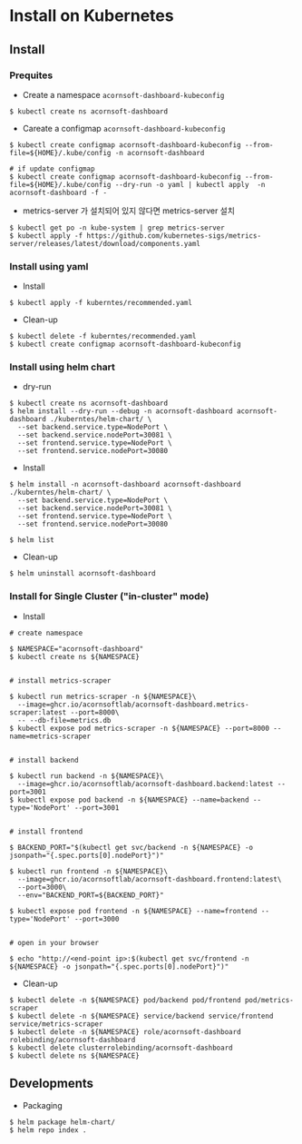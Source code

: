 # Install on Kubernetes

## Install

### Prequites

* Create a namespace `acornsoft-dashboard-kubeconfig`
```
$ kubectl create ns acornsoft-dashboard
```

* Careate a configmap `acornsoft-dashboard-kubeconfig`
```
$ kubectl create configmap acornsoft-dashboard-kubeconfig --from-file=${HOME}/.kube/config -n acornsoft-dashboard

# if update configmap
$ kubectl create configmap acornsoft-dashboard-kubeconfig --from-file=${HOME}/.kube/config --dry-run -o yaml | kubectl apply  -n acornsoft-dashboard -f -
```

* metrics-server 가 설치되어 있지 않다면 metrics-server 설치
```
$ kubectl get po -n kube-system | grep metrics-server
$ kubectl apply -f https://github.com/kubernetes-sigs/metrics-server/releases/latest/download/components.yaml
```


### Install using yaml

* Install
```
$ kubectl apply -f kuberntes/recommended.yaml
```

* Clean-up
```
$ kubectl delete -f kuberntes/recommended.yaml
$ kubectl create configmap acornsoft-dashboard-kubeconfig
```

### Install using helm chart

* dry-run
```
$ kubectl create ns acornsoft-dashboard
$ helm install --dry-run --debug -n acornsoft-dashboard acornsoft-dashboard ./kuberntes/helm-chart/ \
  --set backend.service.type=NodePort \
  --set backend.service.nodePort=30081 \
  --set frontend.service.type=NodePort \
  --set frontend.service.nodePort=30080
```

* Install
```
$ helm install -n acornsoft-dashboard acornsoft-dashboard ./kuberntes/helm-chart/ \
  --set backend.service.type=NodePort \
  --set backend.service.nodePort=30081 \
  --set frontend.service.type=NodePort \
  --set frontend.service.nodePort=30080

$ helm list
```

* Clean-up

```
$ helm uninstall acornsoft-dashboard
```


### Install  for Single Cluster ("in-cluster" mode)

* Install
```
# create namespace

$ NAMESPACE="acornsoft-dashboard"
$ kubectl create ns ${NAMESPACE}


# install metrics-scraper

$ kubectl run metrics-scraper -n ${NAMESPACE}\
  --image=ghcr.io/acornsoftlab/acornsoft-dashboard.metrics-scraper:latest --port=8000\
  -- --db-file=metrics.db
$ kubectl expose pod metrics-scraper -n ${NAMESPACE} --port=8000 --name=metrics-scraper


# install backend

$ kubectl run backend -n ${NAMESPACE}\
  --image=ghcr.io/acornsoftlab/acornsoft-dashboard.backend:latest --port=3001
$ kubectl expose pod backend -n ${NAMESPACE} --name=backend --type='NodePort' --port=3001


# install frontend

$ BACKEND_PORT="$(kubectl get svc/backend -n ${NAMESPACE} -o jsonpath="{.spec.ports[0].nodePort}")"

$ kubectl run frontend -n ${NAMESPACE}\
  --image=ghcr.io/acornsoftlab/acornsoft-dashboard.frontend:latest\
  --port=3000\
  --env="BACKEND_PORT=${BACKEND_PORT}"

$ kubectl expose pod frontend -n ${NAMESPACE} --name=frontend --type='NodePort' --port=3000


# open in your browser

$ echo "http://<end-point ip>:$(kubectl get svc/frontend -n ${NAMESPACE} -o jsonpath="{.spec.ports[0].nodePort}")"
```

* Clean-up
```
$ kubectl delete -n ${NAMESPACE} pod/backend pod/frontend pod/metrics-scraper
$ kubectl delete -n ${NAMESPACE} service/backend service/frontend service/metrics-scraper
$ kubectl delete -n ${NAMESPACE} role/acornsoft-dashboard rolebinding/acornsoft-dashboard
$ kubectl delete clusterrolebinding/acornsoft-dashboard
$ kubectl delete ns ${NAMESPACE}
```



## Developments

* Packaging

```
$ helm package helm-chart/
$ helm repo index .
```
